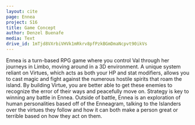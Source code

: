```yaml
---
layout: cite
page: Ennea
project: S16
title: Game Concept
author: Denzel Buenafe
media: Text
drive_id: 1mTjd8VXrbiVHVk1mRkrv8pfPzkBGmDmaNcpvt90ikVs
---
```

Ennea is a turn-based RPG game where you control Val through her journeys in Limbo, moving around in a 3D environment. A unique system reliant on Virtues, which acts as both your HP and stat modifiers, allows you to cast magic and fight against the numerous hostile spirits that roam the island. By building Virtue, you are better able to get these enemies to recognize the error of their ways and peacefully move on. Strategy is key to winning any battle in Ennea. Outside of battle, Ennea is an exploration of human personalities based off of the Enneagram, talking to the Islanders over the virtues they follow and how it can both make a person great or terrible based on how they act on them.
